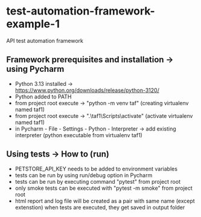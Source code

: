 # test-automation-framework-example-1
API test automation framework

## Framework prerequisites and installation -> using Pycharm
- Python 3.13 installed -> https://www.python.org/downloads/release/python-3120/
- Python added to PATH
- from project root execute -> "python -m venv taf" (creating virtualenv named taf1)
- from project root execute -> ".\taf1\Scripts\activate" (activate virtualenv named taf1)
- in Pycharm - File - Settings - Python - Interpreter -> add existing interpreter (python executable from virtualenv taf1)

## Using tests -> How to (run)
- PETSTORE_API_KEY needs to be added to environment variables
- tests can be run by using run/debug option in Pycharm
- tests can be run by executing command "pytest" from project root
- only smoke tests can be executed with "pytest -m smoke" from project root
- html report and log file will be created as a pair with same name (except extenstion) when tests are executed, they get saved in output folder